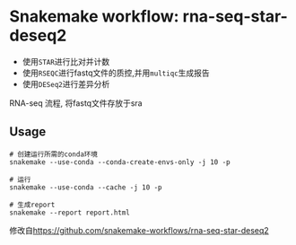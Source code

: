 # Snakemake workflow: rna-seq-star-deseq2

- 使用`STAR`进行比对并计数
- 使用`RSEQC`进行fastq文件的质控,并用`multiqc`生成报告
- 使用`DESeq2`进行差异分析

RNA-seq 流程, 将fastq文件存放于sra

## Usage

```
# 创建运行所需的conda环境
snakemake --use-conda --conda-create-envs-only -j 10 -p

# 运行
snakemake --use-conda --cache -j 10 -p

# 生成report
snakemake --report report.html
```

修改自<https://github.com/snakemake-workflows/rna-seq-star-deseq2>
